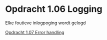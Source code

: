 # Opdracht 1.06 Logging

Elke foutieve inlogpoging wordt gelogd

[Opdracht 1.07 Error handling](https://bitbucket.org/Luc_Meijer/bit-roc-assignments/src/master/Opdracht1.07.md?at=master&fileviewer=file-view-default)